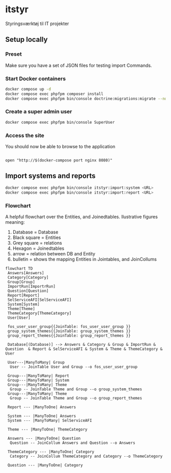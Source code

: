 # itstyr

Styringsværktøj til IT projekter

## Setup locally

### Preset

Make sure you have a set of JSON files for testing import Commands.

### Start Docker containers

```sh
docker compose up -d
docker compose exec phpfpm composer install
docker compose exec phpfpm bin/console doctrine:migrations:migrate --no-interaction
```

### Create a super admin user

```sh
docker compose exec phpfpm bin/console SuperUser
```

### Access the site

You should now be able to browse to the application

```

open "http://$(docker-compose port nginx 8080)"

```

## Import systems and reports

```sh
docker compose exec phpfpm bin/console itstyr:import:system <URL>
docker compose exec phpfpm bin/console itstyr:import:report <URL>
```

### Flowchart

A helpful flowchart over the Entities, and Joinedtables.
Ilustrative figures meaning:

1. Database = Database
2. Black square = Entities
3. Grey square = relations
4. Hexagon = Joinedtables
5. arrow = relation between DB and Entity
6. bulletin = shows the mapping Entities in Jointables, and JoinCollums

```mermaid
flowchart TD
 Answers[Answers]
 Category[Category]
 Group[Group]
 ImportRun[ImportrRun]
 Question[Question]
 Report[Report]
 SelServiceAFI[SelServiceAFI]
 System[System]
 Theme[Theme]
 ThemeCategory[ThemeCategory]
 User[User]
 
 fos_user_user_group{{JoinTable: fos_user_user_group }}
 group_system_themes{{JoinTable: group_system_themes }}
 group_report_themes{{JoinTable: group_report_themes }}

 Database[(Database)] --> Answers & Category & Group & ImportRun & Question  & Report & SelServiceAFI & System & Theme & ThemeCategory & User

 User---|ManyToMany| Group
  User -- JoinTable User and Group --o fos_user_user_group

 Group---|ManyToMany| Report
 Group---|ManyToMany| System
 Group---|ManyToMany| Theme
  Group -- JoinTable Theme and Group --o group_system_themes
 Group---|ManyToMany| Theme
  Group -- JoinTable Theme and Group --o group_report_themes

 Report --- |ManyToOne| Answers

 System --- |ManyToOne| Answers
 System --- |ManyToMany| SelServiceAFI

 Theme --- |ManyToOne| ThemeCategory
 
 Answers --- |ManyToOne| Question
  Question -- JoinCollum Answers and Question --o Answers

 ThemeCategory --- |ManyToOne| Category
  Category -- JoinCollum ThemeCategory and Category --o ThemeCategory

 Question --- |ManyToOne| Category
```

